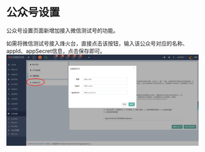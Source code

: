 # 公众号设置

公众号设置页面新增加接入微信测试号的功能。

如需将微信测试号接入烽火台，直接点击该按钮，输入该公众号对应的名称、appId、appSecret信息，点击保存即可。  
![](/assets/1522038957%281%29.jpg)

